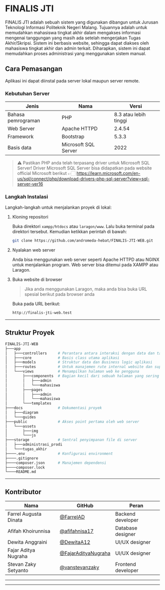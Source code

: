 # FINALIS JTI

FINALIS JTI adalah sebuah sistem yang digunakan dibangun untuk Jurusan Teknologi Informasi Politeknik Negeri Malang. Tujuannya adalah untuk memudahkan mahasiswa tingkat akhir dalam mengakses informasi mengenai tanggungan yang masih ada setelah mengerjakan Tugas Akhir/Skripsi. Sistem ini berbasis website, sehingga dapat diakses oleh mahasiswa tingkat akhir dan admin terkait. Diharapkan, sistem ini dapat memudahkan proses administrasi yang menggunakan sistem manual.

## Cara Pemasangan
Aplikasi ini dapat diinstal pada server lokal maupun server remote.

### Kebutuhan Server
| Jenis | Nama | Versi |
| -- | -- | -- |
| Bahasa pemrograman | PHP | 8.3 atau lebih tinggi |
| Web Server | Apache HTTPD | 2.4.54 |
| Framework | Bootstrap | 5.3.3 |
| Basis data | Microsoft SQL Server | 2022 |
>  ⚠️ Pastikan PHP anda telah terpasang driver untuk Microsoft SQL Server! Driver Microsoft SQL Server bisa didapatkan pada website official Microsoft berikut 👉🏻 https://learn.microsoft.com/en-us/sql/connect/php/download-drivers-php-sql-server?view=sql-server-ver16

### Langkah Instalasi

Langkah-langkah untuk menjalankan proyek di lokal:
1. Kloning repositori

    Buka direktori `xampp/htdocs` atau `laragon/www`. Lalu buka terminal pada direktori tersebut. Kemudian ketikkan perintah di bawah:
    ```bash
    git clone https://github.com/andromeda-hebat/FINALIS-JTI-WEB.git
    ```
2. Nyalakan web server

    Anda bisa menggunakan web server seperti Apache HTTPD atau NGINX untuk menjalankan program. Web server bisa ditemui pada XAMPP atau Laragon.
3. Buka website di browser

    > Jika anda menggunakan Laragon, maka anda bisa buka URL spesial berikut pada browser anda

    Buka pada URL berikut:
    ```bash
    http://finalis-jti-web.test
    ```

---

## Struktur Proyek

```bash
FINALIS-JTI-WEB
├───app
│   ├───controllers     # Perantara antara interaksi dengan data dan tampilan pengguna
│   ├───core            # Basis class utama aplikasi
│   ├───models          # Struktur data dan Business logic aplikasi
│   ├───routes          # Untuk manajemen rute internal website dan suplai eksternal API
│   └───views           # Menampilkan halaman web ke pengguna
│       ├───components  # Bagian kecil dari sebuah halaman yang sering digunakan berulang kali
│       │   ├───admin
│       │   └───mahasiswa
│       ├───pages
│       │   ├───admin
│       │   └───mahasiswa
│       └───templates
├───docs                # Dokumentasi proyek
│   ├───diagram
│   └───guides
├───public              # Akses point pertama oleh web server
│   └───assets
│       ├───img
│       └───js
├───storage             # Sentral penyimpanan file di server
│   ├───administrasi_prodi
│   └───tugas_akhir
├────.env               # Konfigurasi environment
├────.gitignore
├────composer.json      # Manajemen dependensi
├────composer.lock
└────README.md
```

---

## Kontributor
| Nama | GitHub | Peran |
|--|--| -- |
| Farrel Augusta Dinata | [@FarrelAD](https://github.com/FarrelAD) | Backend developer |
| Afifah Khoirunnisa | [@afifahnisa17](https://github.com/afifahnisa17) | Database designer |
| Dewita Anggraini | [@DewitaA12](https://github.com/DewitaA12) | UI/UX designer |
| Fajar Aditya Nugraha | [@FajarAdityaNugraha](https://github.com/FajarAdityaNugraha) | UI/UX designer |
| Stevan Zaky Setyanto | [@vanstevanzaky](https://github.com/vanstevanzaky) | Frontend developer |

---
---